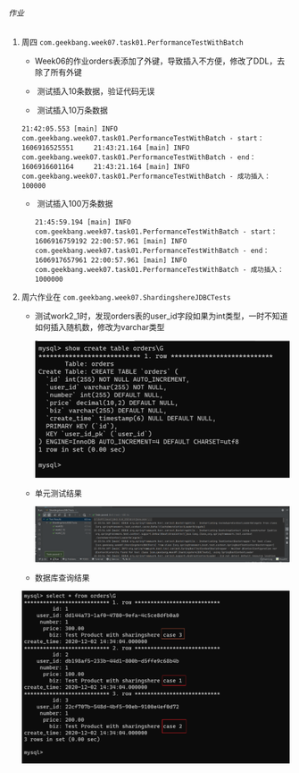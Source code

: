 ###### 作业

1. 周四 `com.geekbang.week07.task01.PerformanceTestWithBatch` 

   - ​	Week06的作业orders表添加了外键，导致插入不方便，修改了DDL，去除了所有外键

   - ​	测试插入10条数据，验证代码无误

   - ​	测试插入10万条数据

   ​		`21:42:05.553 [main] INFO com.geekbang.week07.task01.PerformanceTestWithBatch - start：1606916525551
   ​    21:43:21.164 [main] INFO com.geekbang.week07.task01.PerformanceTestWithBatch - end：1606916601164
   ​	21:43:21.164 [main] INFO com.geekbang.week07.task01.PerformanceTestWithBatch - 成功插入：100000`

   - ​    测试插入100万条数据

     `21:45:59.194 [main] INFO com.geekbang.week07.task01.PerformanceTestWithBatch - start：1606916759192
     22:00:57.961 [main] INFO com.geekbang.week07.task01.PerformanceTestWithBatch - end：1606917657961
     22:00:57.961 [main] INFO com.geekbang.week07.task01.PerformanceTestWithBatch - 成功插入：1000000`

2. 周六作业在 `com.geekbang.week07.ShardingshereJDBCTests`

   - 测试work2_1时，发现orders表的user_id字段如果为int类型，一时不知道如何插入随机数，修改为varchar类型

     ![image-20201202223716504](ddl.png)

   - 单元测试结果

     ![image-20201202223905196](unit_test.png)

   -  数据库查询结果

     ![image-20201202224415194](result.png)